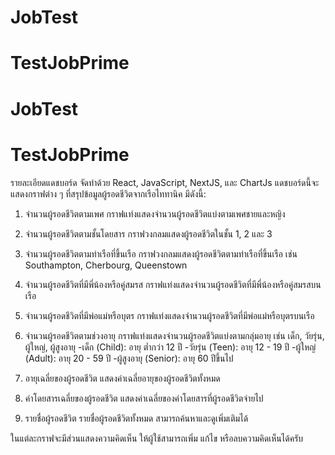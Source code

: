 ﻿# JobTest
# TestJobPrime
# JobTest

# TestJobPrime

รายละเอียดแดชบอร์ด
จัดทำด้วย React, JavaScript, NextJS, และ ChartJs
แดชบอร์ดนี้จะแสดงกราฟต่าง ๆ ที่สรุปข้อมูลผู้รอดชีวิตจากเรือไททานิค มีดังนี้:

1. จำนวนผู้รอดชีวิตตามเพศ
   กราฟแท่งแสดงจำนวนผู้รอดชีวิตแบ่งตามเพศชายและหญิง

2. จำนวนผู้รอดชีวิตตามชั้นโดยสาร
   กราฟวงกลมแสดงผู้รอดชีวิตในชั้น 1, 2 และ 3

3. จำนวนผู้รอดชีวิตตามท่าเรือที่ขึ้นเรือ
   กราฟวงกลมแสดงผู้รอดชีวิตตามท่าเรือที่ขึ้นเรือ เช่น Southampton, Cherbourg, Queenstown

4. จำนวนผู้รอดชีวิตที่มีพี่น้องหรือคู่สมรส
   กราฟแท่งแสดงจำนวนผู้รอดชีวิตที่มีพี่น้องหรือคู่สมรสบนเรือ

5. จำนวนผู้รอดชีวิตที่มีพ่อแม่หรือบุตร
   กราฟแท่งแสดงจำนวนผู้รอดชีวิตที่มีพ่อแม่หรือบุตรบนเรือ

6. จำนวนผู้รอดชีวิตตามช่วงอายุ
   กราฟแท่งแสดงจำนวนผู้รอดชีวิตแบ่งตามกลุ่มอายุ เช่น เด็ก, วัยรุ่น, ผู้ใหญ่, ผู้สูงอายุ
   -เด็ก (Child): อายุ ต่ำกว่า 12 ปี
   -วัยรุ่น (Teen): อายุ 12 - 19 ปี
   -ผู้ใหญ่ (Adult): อายุ 20 - 59 ปี
   -ผู้สูงอายุ (Senior): อายุ 60 ปีขึ้นไป

7. อายุเฉลี่ยของผู้รอดชีวิต
   แสดงค่าเฉลี่ยอายุของผู้รอดชีวิตทั้งหมด

8. ค่าโดยสารเฉลี่ยของผู้รอดชีวิต
   แสดงค่าเฉลี่ยของค่าโดยสารที่ผู้รอดชีวิตจ่ายไป

9. รายชื่อผู้รอดชีวิต
   รายชื่อผู้รอดชีวิตทั้งหมด สามารถค้นหาและดูเพิ่มเติมได้

ในแต่ละกราฟจะมีส่วนแสดงความคิดเห็น ให้ผู้ใช้สามารถเพิ่ม แก้ไข หรือลบความคิดเห็นได้ครับ
